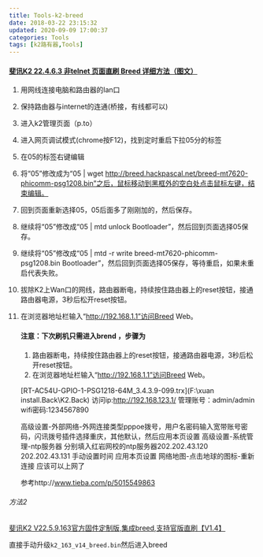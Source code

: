 ```yaml
---
title: Tools-k2-breed
date: 2018-03-22 23:15:32
updated: 2020-09-09 17:00:37
categories: Tools
tags: [k2路有器,Tools]
---
```


#### [斐讯K2 22.4.6.3 非telnet 页面直刷 Breed 详细方法（图文）](http://www.right.com.cn/forum/forum.php?mod=viewthread&tid=204435&highlight=k2%252B22.4.6.3)

1. 用网线连接电脑和路由器的lan口

2. 保持路由器与internet的连通(桥接，有线都可以)

3. 进入k2管理页面（p.to）

4. 进入网页调试模式(chrome按F12)，找到定时重启下拉05分的标签

5. 在05的标签右键编辑

6. 将“05”修改成为“05 | wget http://breed.hackpascal.net/breed-mt7620-phicomm-psg1208.bin”之后，鼠标移动到黑框外的空白处点击鼠标左键，结束编辑。

7. 回到页面重新选择05，05后面多了刚刚加的，然后保存。

8. 继续将“05”修改成“05 | mtd unlock Bootloader”，然后回到页面选择05保存。

9. 继续将“05”修改成“05 | mtd -r write breed-mt7620-phicomm-psg1208.bin Bootloader”，然后回到页面选择05保存，等待重启，如果未重启代表失败。

10. 拔除K2上Wan口的网线，路由器断电，持续按住路由器上的reset按钮，接通路由器电源，3秒后松开reset按钮。

11. 在浏览器地址栏输入“http://192.168.1.1”访问Breed Web。

    #### 注意：下次刷机只需进入brend ，步骤为

    1. 路由器断电，持续按住路由器上的reset按钮，接通路由器电源，3秒后松开reset按钮。
    2. 在浏览器地址栏输入“http://192.168.1.1”访问Breed Web。

    [RT-AC54U-GPIO-1-PSG1218-64M_3.4.3.9-099.trx](F:\xuan install.Back\K2.Back)  访问ip:http://192.168.123.1/ 管理账号：admin/admin wifi密码:1234567890

    高级设置-外部网络-外网连接类型pppoe拨号，用户名密码输入宽带账号密码，闪讯拨号插件选择重庆，其他默认，然后应用本页设置
    高级设置-系统管理-ntp服务器 分别填入红岩网校的ntp服务器202.202.43.120 202.202.43.131 手动设置时间 应用本页设置
    网络地图-点击地球的图标-重新连接 应该可以上网了

    参考http://www.tieba.com/p/5015549863

###### 方法2

[斐讯K2 V22.5.9.163官方固件定制版,集成breed,支持官版直刷【V1.4】](http://www.right.com.cn/forum/thread-208753-1-1.html)

直接手动升级`k2_163_v14_breed.bin`然后进入breed